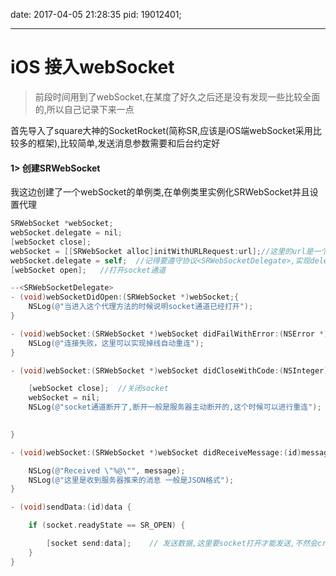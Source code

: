 
date: 2017-04-05 21:28:35
pid: 19012401;

---

# iOS 接入webSocket

> 前段时间用到了webSocket,在某度了好久之后还是没有发现一些比较全面的,所以自己记录下来一点

首先导入了square大神的SocketRocket(简称SR,应该是iOS端webSocket采用比较多的框架),比较简单,发送消息参数需要和后台约定好

#### 1> 创建SRWebSocket
我这边创建了一个webSocket的单例类,在单例类里实例化SRWebSocket并且设置代理

~~~objective-c
SRWebSocket *webSocket;
webSocket.delegate = nil;
[webSocket close];
webSocket = [[SRWebSocket alloc]initWithURLRequest:url];//这里的url是一个遵守ws协议的开头是'ws://'的
webSocket.delegate = self;	//记得要遵守协议<SRWebSocketDelegate>,实现delegate方法
[webSocket open];	//打开socket通道

--<SRWebSocketDelegate>
- (void)webSocketDidOpen:(SRWebSocket *)webSocket;{
	NSLog(@"当进入这个代理方法的时候说明socket通道已经打开");
}

- (void)webSocket:(SRWebSocket *)webSocket didFailWithError:(NSError *)error {
    NSLog(@"连接失败，这里可以实现掉线自动重连");
}

- (void)webSocket:(SRWebSocket *)webSocket didCloseWithCode:(NSInteger)code reason:(NSString *)reason wasClean:(BOOL)wasClean;{

	[webSocket close];	//关闭socket
	webSocket = nil;
    NSLog(@"socket通道断开了,断开一般是服务器主动断开的,这个时候可以进行重连");
   

}

- (void)webSocket:(SRWebSocket *)webSocket didReceiveMessage:(id)message;{

    NSLog(@"Received \"%@\"", message);
    NSLog(@"这里是收到服务器推来的消息 一般是JSON格式");
}

- (void)sendData:(id)data {

 	if (socket.readyState == SR_OPEN) {

 		[socket send:data];    // 发送数据,这里要socket打开才能发送,不然会crashes
 	}
}




~~~


